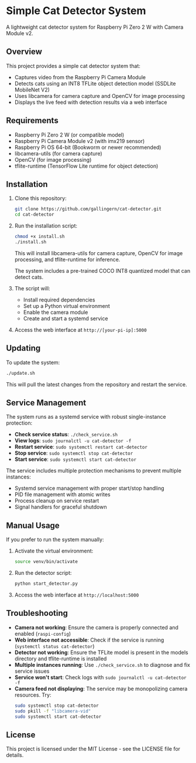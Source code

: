 # Simple Cat Detector System

A lightweight cat detector system for Raspberry Pi Zero 2 W with Camera Module v2.

## Overview

This project provides a simple cat detector system that:
- Captures video from the Raspberry Pi Camera Module
- Detects cats using an INT8 TFLite object detection model (SSDLite MobileNet V2)
- Uses libcamera for camera capture and OpenCV for image processing
- Displays the live feed with detection results via a web interface

## Requirements

- Raspberry Pi Zero 2 W (or compatible model)
- Raspberry Pi Camera Module v2 (with imx219 sensor)
- Raspberry Pi OS 64-bit (Bookworm or newer recommended)
- libcamera-utils (for camera capture)
- OpenCV (for image processing)
- tflite-runtime (TensorFlow Lite runtime for object detection)

## Installation

1. Clone this repository:
   ```bash
   git clone https://github.com/gallingern/cat-detector.git
   cd cat-detector
   ```

2. Run the installation script:
   ```bash
   chmod +x install.sh
   ./install.sh
   ```

   This will install libcamera-utils for camera capture, OpenCV for image processing, and tflite-runtime for inference.

   The system includes a pre-trained COCO INT8 quantized model that can detect cats.
3. The script will:
   - Install required dependencies
   - Set up a Python virtual environment
   - Enable the camera module
   - Create and start a systemd service

4. Access the web interface at `http://[your-pi-ip]:5000`

## Updating

To update the system:

```bash
./update.sh
```

This will pull the latest changes from the repository and restart the service.

## Service Management

The system runs as a systemd service with robust single-instance protection:

- **Check service status**: `./check_service.sh`
- **View logs**: `sudo journalctl -u cat-detector -f`
- **Restart service**: `sudo systemctl restart cat-detector`
- **Stop service**: `sudo systemctl stop cat-detector`
- **Start service**: `sudo systemctl start cat-detector`

The service includes multiple protection mechanisms to prevent multiple instances:
- Systemd service management with proper start/stop handling
- PID file management with atomic writes
- Process cleanup on service restart
- Signal handlers for graceful shutdown

## Manual Usage

If you prefer to run the system manually:

1. Activate the virtual environment:
   ```bash
   source venv/bin/activate
   ```

2. Run the detector script:
   ```bash
   python start_detector.py
   ```

3. Access the web interface at `http://localhost:5000`

## Troubleshooting

- **Camera not working**: Ensure the camera is properly connected and enabled (`raspi-config`)
- **Web interface not accessible**: Check if the service is running (`systemctl status cat-detector`)
- **Detector not working**: Ensure the TFLite model is present in the models directory and tflite-runtime is installed
- **Multiple instances running**: Use `./check_service.sh` to diagnose and fix service issues
- **Service won't start**: Check logs with `sudo journalctl -u cat-detector -f`
- **Camera feed not displaying**: The service may be monopolizing camera resources. Try:
  ```bash
  sudo systemctl stop cat-detector
  sudo pkill -f "libcamera-vid"
  sudo systemctl start cat-detector
  ```

## License

This project is licensed under the MIT License - see the LICENSE file for details.